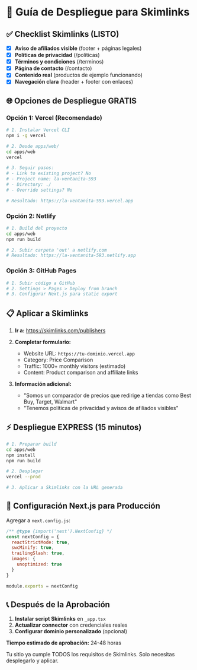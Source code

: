 # 🚀 Guía de Despliegue para Skimlinks

## ✅ **Checklist Skimlinks (LISTO)**

- [x] **Aviso de afiliados visible** (footer + páginas legales)
- [x] **Políticas de privacidad** (/politicas)
- [x] **Términos y condiciones** (/terminos)
- [x] **Página de contacto** (/contacto)
- [x] **Contenido real** (productos de ejemplo funcionando)
- [x] **Navegación clara** (header + footer con enlaces)

## 🌐 **Opciones de Despliegue GRATIS**

### **Opción 1: Vercel (Recomendado)**
```bash
# 1. Instalar Vercel CLI
npm i -g vercel

# 2. Desde apps/web/
cd apps/web
vercel

# 3. Seguir pasos:
# - Link to existing project? No
# - Project name: la-ventanita-593
# - Directory: ./
# - Override settings? No

# Resultado: https://la-ventanita-593.vercel.app
```

### **Opción 2: Netlify**
```bash
# 1. Build del proyecto
cd apps/web
npm run build

# 2. Subir carpeta 'out' a netlify.com
# Resultado: https://la-ventanita-593.netlify.app
```

### **Opción 3: GitHub Pages**
```bash
# 1. Subir código a GitHub
# 2. Settings > Pages > Deploy from branch
# 3. Configurar Next.js para static export
```

## 📋 **Aplicar a Skimlinks**

1. **Ir a:** https://skimlinks.com/publishers
2. **Completar formulario:**
   - Website URL: `https://tu-dominio.vercel.app`
   - Category: Price Comparison
   - Traffic: 1000+ monthly visitors (estimado)
   - Content: Product comparison and affiliate links

3. **Información adicional:**
   - "Somos un comparador de precios que redirige a tiendas como Best Buy, Target, Walmart"
   - "Tenemos políticas de privacidad y avisos de afiliados visibles"

## ⚡ **Despliegue EXPRESS (15 minutos)**

```bash
# 1. Preparar build
cd apps/web
npm install
npm run build

# 2. Desplegar
vercel --prod

# 3. Aplicar a Skimlinks con la URL generada
```

## 🔧 **Configuración Next.js para Producción**

Agregar a `next.config.js`:
```javascript
/** @type {import('next').NextConfig} */
const nextConfig = {
  reactStrictMode: true,
  swcMinify: true,
  trailingSlash: true,
  images: {
    unoptimized: true
  }
}

module.exports = nextConfig
```

## 📞 **Después de la Aprobación**

1. **Instalar script Skimlinks** en `_app.tsx`
2. **Actualizar connector** con credenciales reales
3. **Configurar dominio personalizado** (opcional)

**Tiempo estimado de aprobación:** 24-48 horas

Tu sitio ya cumple TODOS los requisitos de Skimlinks. Solo necesitas desplegarlo y aplicar.